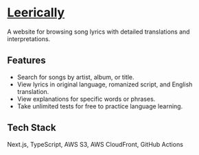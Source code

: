 # [Leerically](https://leerically.com)

A website for browsing song lyrics with detailed translations and interpretations.

## Features

- Search for songs by artist, album, or title.
- View lyrics in original language, romanized script, and English translation.
- View explanations for specific words or phrases.
- Take unlimited tests for free to practice language learning.

## Tech Stack

Next.js, TypeScript, AWS S3, AWS CloudFront, GitHub Actions